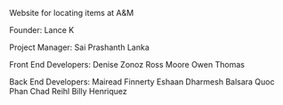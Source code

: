 Website for locating items at A&amp;M

Founder: 
Lance K

Project Manager: 
Sai Prashanth Lanka

Front End Developers:
Denise Zonoz
Ross Moore
Owen Thomas

Back End Developers:
Mairead Finnerty
Eshaan Dharmesh Balsara
Quoc Phan
Chad Reihl
Billy Henriquez

